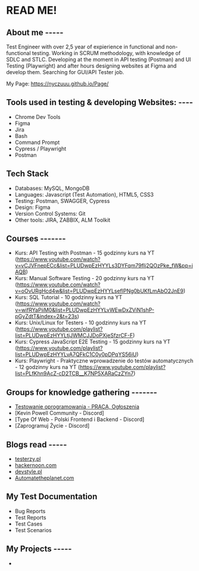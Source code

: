 # READ ME!

## About me -----

Test Engineer with over 2,5 year of expierience in functional and non-functional testing. Working in SCRUM methodology, with knowledge of SDLC and STLC. Developing at the moment in API testing (Postman) and UI Testing (Playwright) and after hours designing websites at Figma and develop them. Searching for GUI/API Tester job.

My Page: https://nyczuuu.github.io/Page/


## Tools used in testing & developing Websites: ----

* Chrome Dev Tools
* Figma
* Jira
* Bash
* Command Prompt
* Cypress / Playwright
* Postman


## Tech Stack

* Databases: MySQL, MongoDB
* Languages: Javascript (Test Automation), HTML5, CSS3
* Testing: Postman, SWAGGER, Cypress
* Design: Figma
* Version Control Systems: Git
* Other tools: JIRA, ZABBIX, ALM Toolkit 

## Courses -------

* Kurs: API Testing with Postman - 15 godzinny kurs na YT (https://www.youtube.com/watch?v=vCJVFnepECc&list=PLUDwpEzHYYLs3DYFqm79fIj2QOzPke_fW&pp=iAQB)
* Kurs: Manual Software Testing - 20 godzinny kurs na YT (https://www.youtube.com/watch?v=oOvURgHcd4w&list=PLUDwpEzHYYLseflPNg0bUKfLmAbO2JnE9)
* Kurs: SQL Tutorial - 10 godzinny kurs na YT (https://www.youtube.com/watch?v=wifRYaPiiM0&list=PLUDwpEzHYYLvWEwDxZViN1shP-pGyZdtT&index=2&t=23s)
* Kurs: Unix/Linux for Testers - 10 godzinny kurs na YT (https://www.youtube.com/playlist?list=PLUDwpEzHYYLtjJWMCJJDoPXjeSfzrCF-F)
* Kurs: Cypress JavaScript E2E Testing - 15 godzinny kurs na YT (https://www.youtube.com/playlist?list=PLUDwpEzHYYLvA7QFkC1C0y0pDPqYS56iU)
* Kurs: Playwright - Praktyczne wprowadzenie do testów automatycznych - 12 godzinny kurs na YT (https://www.youtube.com/playlist?list=PLfKhn9AcZ-cD2TCB__K7NP5XARaCzZYn7)


## Groups for knowledge gathering -------

* [Testowanie oprogramowania - PRACA, Ogłoszenia](https://www.facebook.com/groups/215557562210470/?ref=group_header)
* [Kevin Powell Community - Discord]
* [Type Of Web - Polski Frontend i Backend - Discord]
* [Zaprogramuj Życie - Discord]


## Blogs read -----

* [testerzy.pl](http://testerzy.pl)
* [hackernoon.com](https://hackernoon.com)
* [devstyle.pl](https://devstyle.pl/)
* [Automatetheplanet.com](https://www.automatetheplanet.com/blog/)

## My Test Documentation

* Bug Reports
* Test Reports
* Test Cases
* Test Scenarios

## My Projects -----

* 
